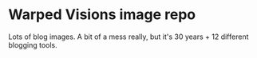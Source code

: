 # Warped Visions image repo

Lots of blog images. A bit of a mess really, but it's 30 years + 12 different blogging tools.
